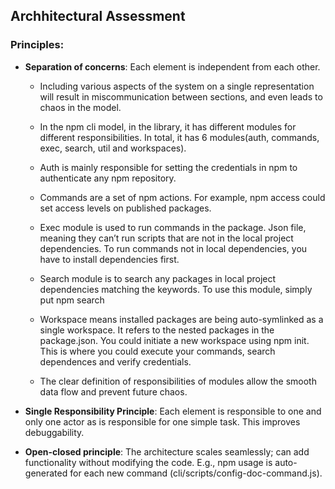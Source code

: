
## Archhitectural Assessment

### Principles:
- **Separation of concerns**: Each element is independent from each other.
    - Including various aspects of the system on a single representation will result in miscommunication between sections, and even leads to chaos in the model. 

    - In the npm cli model, in the library, it has different modules for different responsibilities. In total, it has 6 modules(auth, commands, exec, search, util and workspaces). 
    - Auth is mainly responsible for setting the credentials in npm to authenticate any npm repository.  
    - Commands are a set of npm actions. For example, npm access could set access levels on published packages. 
    - Exec module is used to run commands in the package. Json file, meaning they can’t run scripts that are not in the local project dependencies. To run commands not in local dependencies, you have to install dependencies first. 
    - Search module is to search any packages in local project dependencies matching the keywords. To use this module, simply put npm search
    - Workspace means installed packages are being auto-symlinked as a single workspace. It refers to the nested packages in the package.json. You could initiate a new workspace using npm init. This is where you could execute your commands, search dependences and verify credentials.
    - The clear definition of responsibilities of modules allow the smooth data flow and prevent future chaos. 

- **Single Responsibility Principle**: Each element is responsible to one and only one actor as is responsible for one simple task. This improves debuggability.



- **Open-closed principle**: The architecture scales seamlessly; can add functionality without modifying the code. E.g., npm usage is auto-generated for each new command (cli/scripts/config-doc-command.js).
